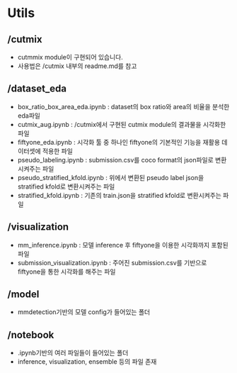 # Utils

## /cutmix
- cutmmix module이 구현되어 있습니다.
- 사용법은 /cutmix 내부의 readme.md를 참고


## /dataset_eda
- box_ratio_box_area_eda.ipynb : dataset의 box ratio와 area의 비율을 분석한 eda파일
- cutmix_aug.ipynb : /cutmix에서 구현된 cutmix module의 결과물을 시각화한 파일
- fiftyone_eda.ipynb : 시각화 툴 중 하나인 fiftyone의 기본적인 기능을 재활용 데이터셋에 적용한 파일
- pseudo_labeling.ipynb : submission.csv를 coco format의 json파일로 변환시켜주는 파일
- pseudo_stratified_kfold.ipynb : 위에서 변환된 pseudo label json을 stratified kfold로 변환시켜주는 파일
- stratified_kfold.ipynb : 기존의 train.json을 stratified kfold로 변환시켜주는 파일

## /visualization
- mm_inference.ipynb : 모델 inference 후 fiftyone을 이용한 시각화까지 포함된 파일
- submission_visualization.ipynb : 주어진 submission.csv를 기반으로 fiftyone을 통한 시각화를 해주는 파일

## /model
- mmdetection기반의 모델 config가 들어있는 폴더

## /notebook
- .ipynb기반의 여러 파일들이 들어있는 폴더
- inference, visualization, ensemble 등의 파일 존재
